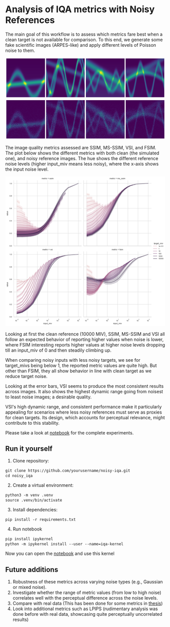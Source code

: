 # Analysis of IQA metrics with Noisy References

The main goal of this workflow is to assess which metrics fare best when a clean target is not available for comparison. To this end, we generate some fake scientific images (ARPES-like) and apply different levels of Poisson noise to them.

![Fake ARPES images](images/sim.png)
![Noisy images](images/noisy.png)

The image quality metrics assessed are SSIM, MS-SSIM, VSI, and FSIM. The plot below shows the different metrics with both clean (the simulated one), and noisy reference images.  The hue shows the different reference noise levels (higher input_miv means less noisy), where the x-axis shows the input noise level.

![IQA metrics with noisy images](images/metrics.png)

Looking at first the clean reference (10000 MIV), SSIM, MS-SSIM and VSI all follow an expected behavior of reporting higher values when noise is lower, where FSIM interesting reports higher values at higher noise levels dropping till an input_miv of 0 and then steadily climbing up.

When comparing noisy inputs with less noisy targets, we see for target_mivs being below 1, the reported metric values are quite high. But other than FSIM, they all show behavior in line with clean target as we reduce target noise.

Looking at the error bars, VSI seems to produce the most consistent results across images. It also shows the highest dynamic range going from noisest to least noise images; a desirable quality.

VSI's high dynamic range, and consistent performance make it particularly appealing for scenarios where less noisy references must serve as proxies for clean targets. Its design, which accounts for perceptual relevance, might contribute to this stability.

Please take a look at [notebook](https://github.com/zain-sohail/noisy-iqa/blob/main/metric_comparison.ipynb) for the complete experiments.

## Run it yourself

1. Clone repository:
```
git clone https://github.com/yourusername/noisy-iqa.git
cd noisy_iqa
```

2. Create a virtual environment:
```
python3 -m venv .venv
source .venv/bin/activate
```

3. Install dependencies:

```
pip install -r requirements.txt
```

4. Run notebook

```
pip install ipykernel
python -m ipykernel install --user --name=iqa-kernel
```

Now you can open the [notebook](metric_comparison.ipynb) and use this kernel

## Future additions

1. Robustness of these metrics across varying noise types (e.g., Gaussian or mixed noise).
2. Investigate whether the range of metric values (from low to high noise) correlates well with the perceptual difference across the noise levels.
3. Compare with real data (This has been done for some metrics in [thesis](https://github.com/zain-sohail/master-thesis))
4. Look into additional metrics such as LPIPS (rudimentary analysis was done before with real data, showcasing quite perceptually uncorrelated results)
